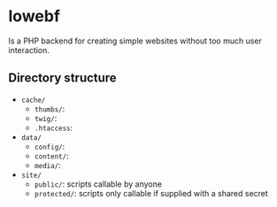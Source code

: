 # lowebf

Is a PHP backend for creating simple websites without too much user interaction.

## Directory structure

- `cache/`
    - `thumbs/`:
    - `twig/`:
    - `.htaccess`:
- `data/`
    - `config/`:
    - `content/`:
    - `media/`:
- `site/`
    - `public/`: scripts callable by anyone
    - `protected/`: scripts only callable if supplied with a shared secret
